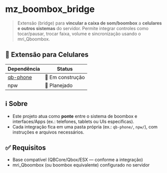 # mz_boombox_bridge

> Extensão (bridge) para **vincular a caixa de som/boombox** a **celulares e outros sistemas** do servidor.
> Permite integrar controles como tocar/pausar, trocar faixa, volume e sincronização usando o mri_Qboombox.

## 🔗 Extensão para Celulares

| Dependência                                                                   | Status           |
| ----------------------------------------------------------------------------- | ---------------- |
| [qb-phone](https://github.com/Mazus-Ofc/mz_boombox_bridge/tree/main/qb-phone) | 🚧 Em construção |
| npw                                                                           | 📝 Planejado     |

## ℹ️ Sobre

- Este projeto atua como **ponte** entre o sistema de boombox e interfaces/Apps (ex.: telefones, tablets ou UIs específicas).
- Cada integração fica em uma pasta própria (ex.: `qb-phone/`, `npw/`), com instruções e arquivos necessários.

## ✅ Requisitos

- Base compatível (QBCore/Qbox/ESX — conforme a integração)
- mri_Qboombox (ou boombox equivalente) configurado no servidor
